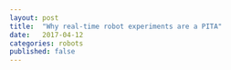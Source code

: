 ```yaml
---
layout: post
title:  "Why real-time robot experiments are a PITA"
date:   2017-04-12
categories: robots
published: false
---
```




